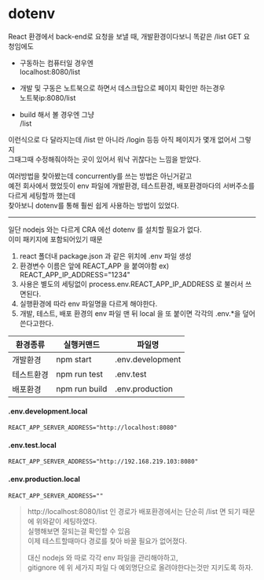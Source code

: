 dotenv
======

React 환경에서 back-end로 요청을 보낼 때, 개발환경이다보니 똑같은 /list GET 요청임에도 
* 구동하는 컴퓨터일 경우엔   
localhost:8080/list   

* 개발 및 구동은 노트북으로 하면서 데스크탑으로 페이지 확인만 하는경우   
노트북ip:8080/list   

* build 해서 볼 경우엔 그냥   
/list   

이런식으로 다 달라지는데 /list 만 아니라 /login 등등 아직 페이지가 몇개 없어서 그렇지   
그때그때 수정해줘야하는 곳이 있어서 워낙 귀찮다는 느낌을 받았다.   

여러방법을 찾아봤는데 concurrently를 쓰는 방법은 아닌거같고   
예전 회사에서 했었듯이 env 파일에 개발환경, 테스트환경, 배포환경마다의 서버주소를 다르게 세팅할까 했는데   
찾아보니 dotenv를 통해 훨씬 쉽게 사용하는 방법이 있었다.
 
- - -

일단 nodejs 와는 다르게 CRA 에선 dotenv 를 설치할 필요가 없다.   
이미 패키지에 포함되어있기 때문

1. react 폴더내 package.json 과 같은 위치에 .env 파일 생성
2. 환경변수 이름은 앞에 REACT_APP 을 붙여야함 ex) REACT_APP_IP_ADDRESS="1234"
3. 사용은 별도의 세팅없이 process.env.REACT_APP_IP_ADDRESS 로 불러서 쓰면된다. 
4. 실행환경에 따라 env 파일명을 다르게 해야한다. 
5. 개발, 테스트, 배포 환경의 env 파일 맨 뒤 local 을 또 붙이면 각각의 .env.*을 덮어쓴다고한다. 

|환경종류|실행커맨드|파일명|
|------|---|---|
|개발환경|npm start|.env.development|
|테스트환경|npm run test|.env.test|
|배포환경|npm run build|.env.production|
		
		
		
 

#### .env.development.local
```
REACT_APP_SERVER_ADDRESS="http://localhost:8080"
```
#### .env.test.local
```
REACT_APP_SERVER_ADDRESS="http://192.168.219.103:8080"
```
#### .env.production.local
```
REACT_APP_SERVER_ADDRESS=""
```

> http://localhost:8080/list 인 경로가 배포환경에서는 단순히 /list 면 되기 때문에 위와같이 세팅하였다.   
> 실행해보면 잘되는걸 확인할 수 있음   
> 이제 테스트할때마다 경로를 찾아 바꿀 필요가 없어졌다.   
> 
> 대신 nodejs 와 따로 각각 env 파일을 관리해야하고,   
> gitignore 에 위 세가지 파일 다 예외명단으로 올려야한다는것만 지키도록 하자.
